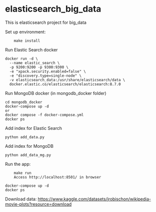 # elasticsearch_big_data
This is elasticsearch project for big_data

Set up environment:
```
    make install 
```

Run Elastic Search docker

```
docker run -d \
  --name elastic_search \
  -p 9200:9200 -p 9300:9300 \
  -e "xpack.security.enabled=false" \
  -e "discovery.type=single-node" \
  -v elasticsearch_data:/usr/share/elasticsearch/data \
  docker.elastic.co/elasticsearch/elasticsearch:8.7.0

```

Run MongoDB docker (in mongodb_docker folder)

```
cd mongodb_docker
docker-compose up -d
or
docker compose -f docker-compose.yml
docker ps
```

Add index for Elastic Search

```
python add_data.py
```

Add index for MongoDB

```
python add_data_mg.py
```

Run the app:
```
    make run
    Access http://localhost:8501/ in browser
```


```
docker-compose up -d
docker ps

```

Download data: https://www.kaggle.com/datasets/jrobischon/wikipedia-movie-plots?resource=download
